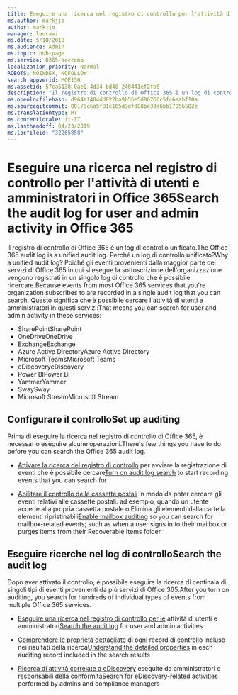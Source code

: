 ```yaml
---
title: Eseguire una ricerca nel registro di controllo per l'attività di utenti e amministratori in Office 365
ms.author: markjjo
author: markjjo
manager: laurawi
ms.date: 5/18/2018
ms.audience: Admin
ms.topic: hub-page
ms.service: O365-seccomp
localization_priority: Normal
ROBOTS: NOINDEX, NOFOLLOW
search.appverid: MOE150
ms.assetid: 57ca5138-0ae0-4d34-bd40-240441ef2fb6
description: "Il registro di controllo di Office 365 è un log di controllo unificato. Perché un log di controllo unificato? Poiché gli eventi provenienti dalla maggior parte dei servizi di Office 365 in cui si esegue la sottoscrizione dell'organizzazione vengono registrati in un singolo log di controllo che è possibile ricercare. Questo significa che è possibile cercare l'attività di utenti e amministratori in questi servizi:"
ms.openlocfilehash: d964a1404dd022ba9b56e5d86766c5fc6eabf10a
ms.sourcegitcommit: 0017dc6a5f81c165d9dfd88be39a6bb17856582e
ms.translationtype: MT
ms.contentlocale: it-IT
ms.lasthandoff: 04/23/2019
ms.locfileid: "32265858"
---
```

# <a name="search-the-audit-log-for-user-and-admin-activity-in-office-365"></a><span data-ttu-id="e25fb-106">Eseguire una ricerca nel registro di controllo per l'attività di utenti e amministratori in Office 365</span><span class="sxs-lookup"><span data-stu-id="e25fb-106">Search the audit log for user and admin activity in Office 365</span></span>

<span data-ttu-id="e25fb-107">Il registro di controllo di Office 365 è un log di controllo unificato.</span><span class="sxs-lookup"><span data-stu-id="e25fb-107">The Office 365 audit log is a unified audit log.</span></span> <span data-ttu-id="e25fb-108">Perché un log di controllo unificato?</span><span class="sxs-lookup"><span data-stu-id="e25fb-108">Why a unified audit log?</span></span> <span data-ttu-id="e25fb-109">Poiché gli eventi provenienti dalla maggior parte dei servizi di Office 365 in cui si esegue la sottoscrizione dell'organizzazione vengono registrati in un singolo log di controllo che è possibile ricercare.</span><span class="sxs-lookup"><span data-stu-id="e25fb-109">Because events from most Office 365 services that you're organization subscribes to are recorded in a single audit log that you can search.</span></span> <span data-ttu-id="e25fb-110">Questo significa che è possibile cercare l'attività di utenti e amministratori in questi servizi:</span><span class="sxs-lookup"><span data-stu-id="e25fb-110">That means you can search for user and admin activity in these services:</span></span> 
  
- <span data-ttu-id="e25fb-111">SharePoint</span><span class="sxs-lookup"><span data-stu-id="e25fb-111">SharePoint</span></span>
- <span data-ttu-id="e25fb-112">OneDrive</span><span class="sxs-lookup"><span data-stu-id="e25fb-112">OneDrive</span></span>
- <span data-ttu-id="e25fb-113">Exchange</span><span class="sxs-lookup"><span data-stu-id="e25fb-113">Exchange</span></span>
- <span data-ttu-id="e25fb-114">Azure Active Directory</span><span class="sxs-lookup"><span data-stu-id="e25fb-114">Azure Active Directory</span></span>
- <span data-ttu-id="e25fb-115">Microsoft Teams</span><span class="sxs-lookup"><span data-stu-id="e25fb-115">Microsoft Teams</span></span>
- <span data-ttu-id="e25fb-116">eDiscovery</span><span class="sxs-lookup"><span data-stu-id="e25fb-116">eDiscovery</span></span>
- <span data-ttu-id="e25fb-117">Power BI</span><span class="sxs-lookup"><span data-stu-id="e25fb-117">Power BI</span></span>
- <span data-ttu-id="e25fb-118">Yammer</span><span class="sxs-lookup"><span data-stu-id="e25fb-118">Yammer</span></span>
- <span data-ttu-id="e25fb-119">Sway</span><span class="sxs-lookup"><span data-stu-id="e25fb-119">Sway</span></span>
- <span data-ttu-id="e25fb-120">Microsoft Stream</span><span class="sxs-lookup"><span data-stu-id="e25fb-120">Microsoft Stream</span></span>
   
 ## <a name="set-up-auditing"></a><span data-ttu-id="e25fb-121">Configurare il controllo</span><span class="sxs-lookup"><span data-stu-id="e25fb-121">Set up auditing</span></span>
  
<span data-ttu-id="e25fb-122">Prima di eseguire la ricerca nel registro di controllo di Office 365, è necessario eseguire alcune operazioni.</span><span class="sxs-lookup"><span data-stu-id="e25fb-122">There's few things you have to do before you can search the Office 365 audit log.</span></span>
  
- <span data-ttu-id="e25fb-123">[Attivare la ricerca del registro di controllo](turn-audit-log-search-on-or-off.md) per avviare la registrazione di eventi che è possibile cercare</span><span class="sxs-lookup"><span data-stu-id="e25fb-123">[Turn on audit log search](turn-audit-log-search-on-or-off.md) to start recording events that you can search for</span></span> 
    
- <span data-ttu-id="e25fb-124">[Abilitare il controllo delle cassette postali](enable-mailbox-auditing.md) in modo da poter cercare gli eventi relativi alle cassette postali. ad esempio, quando un utente accede alla propria cassetta postale o Elimina gli elementi dalla cartella elementi ripristinabili</span><span class="sxs-lookup"><span data-stu-id="e25fb-124">[Enable mailbox auditing](enable-mailbox-auditing.md) so you can search for mailbox-related events; such as when a user signs in to their mailbox or purges items from their Recoverable Items folder</span></span> 
    
 ## <a name="search-the-audit-log"></a><span data-ttu-id="e25fb-125">Eseguire ricerche nel log di controllo</span><span class="sxs-lookup"><span data-stu-id="e25fb-125">Search the audit log</span></span>
  
<span data-ttu-id="e25fb-126">Dopo aver attivato il controllo, è possibile eseguire la ricerca di centinaia di singoli tipi di eventi provenienti da più servizi di Office 365.</span><span class="sxs-lookup"><span data-stu-id="e25fb-126">After you turn on auditing, you search for hundreds of individual types of events from multiple Office 365 services.</span></span>
  
- <span data-ttu-id="e25fb-127">[Eseguire una ricerca nel registro di controllo per le](search-the-audit-log-in-security-and-compliance.md) attività di utenti e amministratori</span><span class="sxs-lookup"><span data-stu-id="e25fb-127">[Search the audit log](search-the-audit-log-in-security-and-compliance.md) for user and admin activities</span></span> 
    
- <span data-ttu-id="e25fb-128">[Comprendere le proprietà dettagliate](detailed-properties-in-the-office-365-audit-log.md) di ogni record di controllo incluso nei risultati della ricerca</span><span class="sxs-lookup"><span data-stu-id="e25fb-128">[Understand the detailed properties](detailed-properties-in-the-office-365-audit-log.md) in each auditing record included in the search results</span></span> 
    
- <span data-ttu-id="e25fb-129">[Ricerca di attività correlate a eDiscovery](search-for-ediscovery-activities-in-the-audit-log.md) eseguite da amministratori e responsabili della conformità</span><span class="sxs-lookup"><span data-stu-id="e25fb-129">[Search for eDiscovery-related activities](search-for-ediscovery-activities-in-the-audit-log.md) performed by admins and compliance managers</span></span> 
